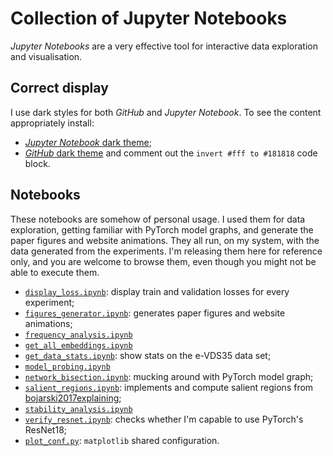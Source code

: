 # Collection of Jupyter Notebooks

*Jupyter Notebooks* are a very effective tool for interactive data exploration and visualisation.

## Correct display

I use dark styles for both *GitHub* and *Jupyter Notebook*.
To see the content appropriately install:

 - [*Jupyter Notebook* dark theme](https://userstyles.org/styles/98208/jupyter-notebook-dark-originally-from-ipython);
 - [*GitHub* dark theme](https://userstyles.org/styles/37035/github-dark) and comment out the `invert #fff to #181818` code block.

## Notebooks

These notebooks are somehow of personal usage.
I used them for data exploration, getting familiar with PyTorch model graphs, and generate the paper figures and website animations.
They all run, on my system, with the data generated from the experiments.
I'm releasing them here for reference only, and you are welcome to browse them, even though you might not be able to execute them.

 - [`display_loss.ipynb`](display_loss.ipynb): display train and validation losses for every experiment;
 - [`figures_generator.ipynb`](figures_generator.ipynb): generates paper figures and website animations;
 - [`frequency_analysis.ipynb`](frequency_analysis.ipynb)
 - [`get_all_embeddings.ipynb`](get_all_embeddings.ipynb)
 - [`get_data_stats.ipynb`](get_data_stats.ipynb): show stats on the e-VDS35 data set;
 - [`model_probing.ipynb`](model_probing.ipynb)
 - [`network_bisection.ipynb`](network_bisection.ipynb): mucking around with PyTorch model graph;
 - [`salient_regions.ipynb`](salient_regions.ipynb): implements and compute salient regions from [bojarski2017explaining](https://arxiv.org/abs/1704.07911);
 - [`stability_analysis.ipynb`](stability_analysis.ipynb)
 - [`verify_resnet.ipynb`](verify_resnet.ipynb): checks whether I'm capable to use PyTorch's ResNet18;
 - [`plot_conf.py`](plot_conf.py): `matplotlib` shared configuration.
